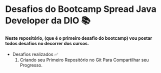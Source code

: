 # Desafios do Bootcamp Spread Java Developer da DIO :books:	



#### Neste repositório, (que é o primeiro desafio do bootcamp) vou postar todos desafios no decorrer dos cursos.

- Desafios realizados :white_check_mark:
  1. Criando seu Primeiro Repositório no Git Para Compartilhar seu Progresso.

